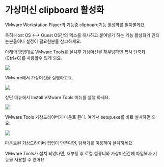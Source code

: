 # 가상머신 clipboard 활성화

VMware Workstation Player의 기능중 clipboard기능 활성화를 알아볼게요.  


특히 Host OS &lt;--&gt; Guest OS간의 텍스를 복사하고 붙여넣기 하는 기능 활성화가 안되는분들이나 설정이 필요한분들 참고하세요.



아래의 방법대로 VMware Tools를 설치후 가상머신을 재부팅하면 복사 단축키\(Ctrl+C\)를 사용할수 있게 되요.

![](https://k.kakaocdn.net/dn/dix4Lh/btquy0YWwNh/jLZ69779nuM3Afoy3GnCC1/img.png)

VMware에서 가상머신을 실행하고요.

![](https://k.kakaocdn.net/dn/H1GCo/btquz8oESsU/FLkVR40Gev2UX505wHrfUk/img.png)

상단 메뉴에서 Install VMware Tools 메뉴를 실행 하세요.

![](https://k.kakaocdn.net/dn/d3KeJd/btquBasxQuw/hR8bQf9C07Vwkw0hsHpoBk/img.png)

VMware Tools 가상드라이버가 마운트 된다. 여기서 setup.exe를 바로 설치하면 되요.

![](https://k.kakaocdn.net/dn/cJleWi/btquzF1inKZ/2vrsYIsul1CagsAKMFpfMK/img.png)

마운트된 가상드라이버 팝업이 안뜬다면, 탐색기를 이용하여 설치하세요

VMware Tools가 설치 되었다면, 재부팅 후 로컬 컴퓨터와 가상머신간에 파일복사 기능을 사용할 수 있어요.

